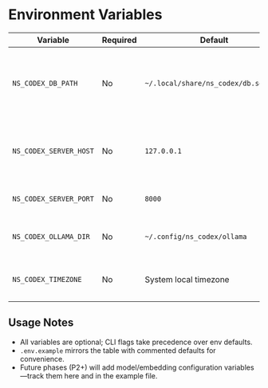 # Environment Variables

| Variable | Required | Default | Description |
| --- | --- | --- | --- |
| `NS_CODEX_DB_PATH` | No | `~/.local/share/ns_codex/db.sqlite3` | File path for the SQLite database used in P1. CLI/server accept `--db` override; env var provides default. |
| `NS_CODEX_SERVER_HOST` | No | `127.0.0.1` | Host interface for the local WSGI server (`runserver`). Keep loopback for security. |
| `NS_CODEX_SERVER_PORT` | No | `8000` | TCP port for the local WSGI server. |
| `NS_CODEX_OLLAMA_DIR` | No | `~/.config/ns_codex/ollama` | Output directory for generated Ollama manifests/scripts. |
| `NS_CODEX_TIMEZONE` | No | System local timezone | Optional override when normalizing timestamps during ingest. |

## Usage Notes
- All variables are optional; CLI flags take precedence over env defaults.
- `.env.example` mirrors the table with commented defaults for convenience.
- Future phases (P2+) will add model/embedding configuration variables—track them here and in the example file.
